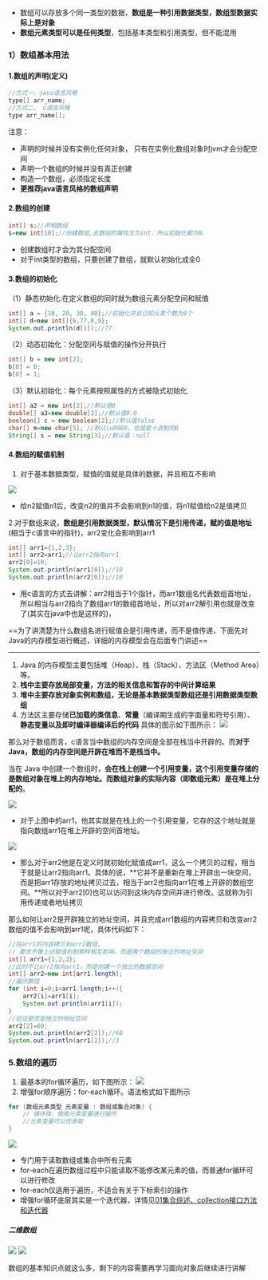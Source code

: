 * 数组可以存放多个同一类型的数据，**数组是一种引用数据类型，数组型数据实际上是对象**
* **数组元素类型可以是任何类型**，包括基本类型和引用类型，但不能混用

### 1）数组基本用法

#### 1.数组的声明(定义)
```java
//方式一，java语言风格
type[] arr_name;  
//方式二， c语言风格  
type arr_name[];
```
注意：  
* 声明的时候并没有实例化任何对象， 只有在实例化数组对象时jvm才会分配空间  
* 声明一个数组的时候并没有真正创建  
* 构造一个数组，必须指定长度
*  **更推荐java语言风格的数组声明**

#### 2.数组的创建
```java
int[] s;//声明数组  
s=new int[10];//创建数组,此数组的属性又为int，所以初始化都为0。
```
* 创建数组时才会为其分配空间
* 对于int类型的数组，只要创建了数组，就默认初始化成全0

#### 3.数组的初始化

（1）静态初始化:在定义数组的同时就为数组元素分配空间和赋值  
```java
int[] a = {10, 20, 30, 40};//初始化并且已知元素个数为4个  
int[] d=new int[]{6,77,8,9};  
System.out.println(d[1]);//77
```
（2）动态初始化：分配空间与赋值的操作分开执行
```java
int[] b = new int[2];  
b[0] = 0;  
b[0] = 1;
```
（3）默认初始化：每个元素按照属性的方式被隐式初始化
```java
int[] a2 = new int[2];//默认值0  
double[] a3=new double[3];//默认值0.0  
boolean[] c = new boolean[2];//默认值false  
char[] m=new char[5]; //默认\u0000，也就是十进制的0
String[] s = new String[3];//默认值：null
```

#### 4.数组的赋值机制
1. 对于基本数据类型，赋值的值就是具体的数据，并且相互不影响    

![](assets/07数组和Java内存模型/file-20250205112842151.png)
* 给n2赋值n1后，改变n2的值并不会影响到n1的值，将n1赋值给n2是值拷贝

2.对于数组来说，**数组是引用数据类型，默认情况下是引用传递，赋的值是地址**(相当于c语言中的指针)，arr2变化会影响到arr1
```java
int[] arr1={1,2,3};  
int[] arr2=arr1;//让arr2指向arr1
arr2[0]=10;  
System.out.println(arr1[0]);//10  
System.out.println(arr2[0]);//10
```
* 用c语言的方式去讲解：arr2相当于1个指针，而arr1数组名代表数组首地址，所以相当与arr2指向了数组arr1的数组首地址，所以对arr2解引用也就是改变了(其实在java中也是这样的)，

==为了讲清楚为什么数组名进行赋值会是引用传递，而不是值传递，下面先对Java的内存模型进行概述，详细的内存模型会在后面专门讲述==

****

1. Java 的内存模型主要包括堆（Heap）、栈（Stack）、方法区（Method Area）等。
2. **栈中主要存放局部变量，方法的相关信息和暂存的中间计算结果**
3. **堆中主要存放对象实例和数组，无论是基本数据类型数组还是引用数据类型数组**
4. 方法区主要存储**已加载的类信息**、**常量**（编译期生成的字面量和符号引用）、**静态变量以及即时编译器编译后的代码**
具体的图示如下图所示：
![](assets/07数组和Java内存模型/file-20250205115443302.png)

那么对于数组而言，c语言当中数组的内存空间是全部在栈当中开辟的。而**对于Java，数组的内存空间是开辟在堆而不是栈当中。**

当在 Java 中创建一个数组时，**会在栈上创建一个引用变量，这个引用变量存储的是数组对象在堆上的内存地址。而数组对象的实际内容（即数组元素）是在堆上分配的**。

![](assets/07数组和Java内存模型/file-20250205142918805.png)
* 对于上图中的arr1，他其实就是在栈上的一个引用变量，它存的这个地址就是指向数组arr1在堆上开辟的空间首地址。

![](assets/07数组和Java内存模型/file-20250205143230086.png)
* 那么对于arr2他是在定义时就初始化赋值成arr1，这么一个拷贝的过程，相当于就是让arr2指向arr1。具体的说，**它并不是重新在堆上开辟出一块空间，而是把arr1存放的地址拷贝过去，相当于arr2也指向arr1在堆上开辟的数组空间。**所以对于arr2\[0\]也可以访问到这块内存空间并进行修改。这就称为引用传递或者地址拷贝

那么如何让arr2是开辟独立的地址空间，并且完成arr1数组的内容拷贝和改变arr2数组的值不会影响到arr1呢，具体代码如下：
```java
//将arr1的内容拷贝到arr2数组，  
// 要求不像上述赋值机制那样相互影响，而是两个数组的独立的地址空间  
int[] arr1={1,2,3};  
//此时不让arr2指向arr1，而是创建一个独立的数据空间  
int[] arr2=new int[arr1.length];  
//遍历数组  
for (int i=0;i<arr1.length;i++){  
	arr2[i]=arr1[i];  
	System.out.println(arr1[i]);  
}  
//验证是否是独立的地址空间  
arr2[2]=60;  
System.out.println(arr2[2]);//60  
System.out.println(arr1[2]);//3
```


### 5.数组的遍历
1. 最基本的for循环遍历，如下图所示：
![](assets/07数组和Java内存模型/file-20250216113020329.png)
1. 增强for顺序遍历：for-each循环。语法格式如下图所示
```java
for (数组元素类型 元素变量 : 数组或集合对象) {
    // 循环体，使用元素变量进行操作
    //元素变量可以任意取
}
```
![](assets/07数组和Java内存模型/file-20250216113303429.png)
* 专门用于读取数组或集合中所有元素
* for-each在遍历数组过程中只能读取不能修改某元素的值，而普通for循环可以进行修改
* for-each仅适用于遍历，不适合有关于下标索引的操作
* 增强for循环底层其实是一个迭代器，详情见[01集合综述、collection接口方法和迭代器](../05集合/01集合综述、collection接口方法和迭代器.md)


##### 二维数组

![](assets/07数组和Java内存模型/file-20250226165300261.png)
![](assets/07数组和Java内存模型/file-20250226165332206.png)


数组的基本知识点就这么多，剩下的内容需要再学习面向对象后继续进行讲解








